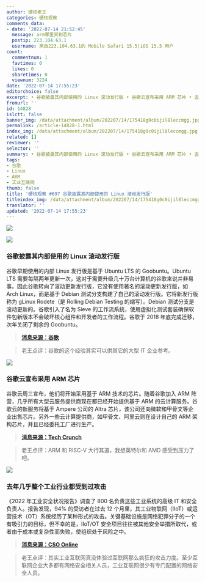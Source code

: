 ```yaml
---
author: 硬核老王
categories: 硬核观察
comments_data:
- date: '2022-07-14 21:52:45'
  message: arm哪里买到芯片
  postip: 223.104.63.1
  username: 来自223.104.63.1的 Mobile Safari 15.5|iOS 15.5 用户
count:
  commentnum: 1
  favtimes: 0
  likes: 0
  sharetimes: 0
  viewnum: 3224
date: '2022-07-14 17:55:23'
editorchoice: false
excerpt: • 谷歌披露其内部使用的 Linux 滚动发行版 • 谷歌云宣布采用 ARM 芯片 • 去年几乎整个工业行业都受到过攻击
fromurl: ''
id: 14828
islctt: false
banner_img: /data/attachment/album/202207/14/175418g0c0ijil8leccmgg.jpg
permalink: /article-14828-1.html
index_img: /data/attachment/album/202207/14/175418g0c0ijil8leccmgg.jpg
related: []
reviewer: ''
selector: ''
summary: • 谷歌披露其内部使用的 Linux 滚动发行版 • 谷歌云宣布采用 ARM 芯片 • 去年几乎整个工业行业都受到过攻击
tags:
- 谷歌
- Linux
- ARM
- 工业互联网
thumb: false
title: '硬核观察 #697 谷歌披露其内部使用的 Linux 滚动发行版'
titleindex_img: /data/attachment/album/202207/14/175418g0c0ijil8leccmgg.jpg
translator: ''
updated: '2022-07-14 17:55:23'
---
```


![](/data/attachment/album/202207/14/175418g0c0ijil8leccmgg.jpg)


![](/data/attachment/album/202207/14/175426bp82iq1hqh1mxj7q.jpg)


### 谷歌披露其内部使用的 Linux 滚动发行版


谷歌早期使用的内部 Linux 发行版是基于 Ubuntu LTS 的 Goobuntu。Ubuntu LTS 需要每隔两年更新一次，这对于需要升级几十万台计算机的谷歌来说并非易事。因此谷歌转向了滚动更新发行版，它没有使用著名的滚动更新发行版，如 Arch Linux，而是基于 Debian 测试分支构建了自己的滚动发行版。它将新发行版称为 gLinux Rodete（是 Rolling Debian Testing 的缩写）。Debian 测试分支是滚动更新的。谷歌引入了名为 Sieve 的工作流系统，使用虚拟化测试套装确保软件包新版本不会破坏核心组件和开发者的工作流程。谷歌于 2018 年底完成迁移，次年关闭了剩余的 Goobuntu。



> 
> **[消息来源：谷歌](https://cloud.google.com/blog/toindex_imgs/developers-practitioners/how-google-got-to-rolling-linux-releases-for-desktops)**
> 
> 
> 



> 
> 老王点评：谷歌的这个经验其实可以供其它的大型 IT 企业参考。
> 
> 
> 


![](/data/attachment/album/202207/14/175441qgodo48zrnvmouoh.jpg)


### 谷歌云宣布采用 ARM 芯片


谷歌云周三宣布，他们将开始采用基于 ARM 技术的芯片。随着谷歌加入 ARM 阵营，几乎所有大型云服务提供商现在都已经开始提供基于 ARM 的云计算服务。谷歌云的新服务将基于 Ampere 公司的 Altra 芯片，该公司还向微软和甲骨文等企业出售芯片。另外一些云计算提供商，如甲骨文、阿里云则在设计自己的 ARM 架构芯片，并且已经委托工厂进行生产。



> 
> **[消息来源：Tech Crunch](https://techcrunch.com/2022/07/13/google-cloud-launches-its-first-arm-based-vms/)**
> 
> 
> 



> 
> 老王点评：ARM 和 RISC-V 大行其道，我想英特尔和 AMD 感受到压力了吧。
> 
> 
> 


![](/data/attachment/album/202207/14/175500xq2oeu5gczgobqwj.jpg)


### 去年几乎整个工业行业都受到过攻击


《2022 年工业安全状况报告》调查了 800 名负责这些工业系统的高级 IT 和安全负责人。报告发现，94% 的受访者在过去 12 个月里，其工业物联网（IIoT）或运营技术（OT）系统经历了某种形式的攻击。关键基础设施是网络犯罪分子的一个有吸引力的目标，但不幸的是，IIoT/OT 安全项目往往被其他安全举措所取代，或者由于成本或复杂性而失败，使组织处于风险之中。



> 
> **[消息来源：CSO Online](https://www.csoonline.com/article/3666523/barracuda-report-almost-everyone-faced-an-industrial-attack-in-the-last-year.html)**
> 
> 
> 



> 
> 老王点评：其实工业互联网真没体验过互联网那么疯狂的攻击力度。至少互联网企业大多都有网络安全相关人员，工业互联网很少有专门配置的网络安全人员。
> 
> 
>
